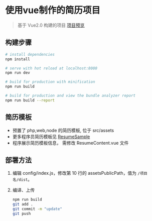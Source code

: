 # 使用vue制作的简历项目

> 基于 Vue2.0 构建的项目
> [项目预览](https://jasonyqwang.github.io/vue-resume/dist/index.html)

## 构建步骤

``` bash
# install dependencies
npm install

# serve with hot reload at localhost:8080
npm run dev

# build for production with minification
npm run build

# build for production and view the bundle analyzer report
npm run build --report
```

## 简历模板

* 预置了 php,web,node 的简历模板, 位于 src/assets 
* 更多程序员简历模板见 [ResumeSample](https://github.com/geekcompany/ResumeSample)
* 程序展示简历模板信息， 需修改 ResumeContent.vue 文件
  


## 部署方法

1. 编辑 config/index.js，修改第 10 行的 assetsPublicPath，值为 `/项目名/dist`。

2. 编译、上传
    ``` bash
    npm run build
    git add .
    git commit -m "update"
    git push
    ```
